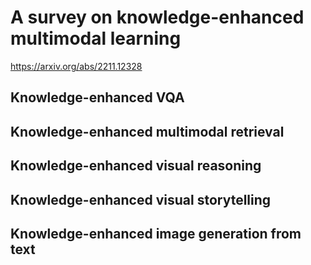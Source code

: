 # A survey on knowledge-enhanced multimodal learning

https://arxiv.org/abs/2211.12328

## Knowledge-enhanced VQA

## Knowledge-enhanced multimodal retrieval

## Knowledge-enhanced visual reasoning

## Knowledge-enhanced visual storytelling

## Knowledge-enhanced image generation from text
